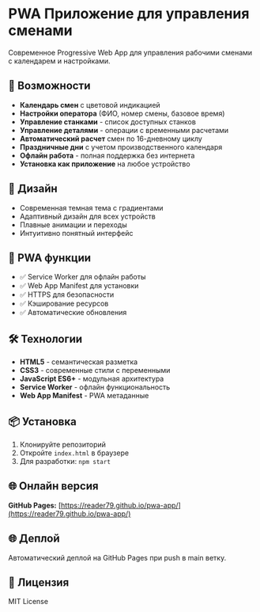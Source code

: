 # PWA Приложение для управления сменами

Современное Progressive Web App для управления рабочими сменами с календарем и настройками.

## 🚀 Возможности

- **Календарь смен** с цветовой индикацией
- **Настройки оператора** (ФИО, номер смены, базовое время)
- **Управление станками** - список доступных станков
- **Управление деталями** - операции с временными расчетами
- **Автоматический расчет** смен по 16-дневному циклу
- **Праздничные дни** с учетом производственного календаря
- **Офлайн работа** - полная поддержка без интернета
- **Установка как приложение** на любое устройство

## 🎨 Дизайн

- Современная темная тема с градиентами
- Адаптивный дизайн для всех устройств
- Плавные анимации и переходы
- Интуитивно понятный интерфейс

## 📱 PWA функции

- ✅ Service Worker для офлайн работы
- ✅ Web App Manifest для установки
- ✅ HTTPS для безопасности
- ✅ Кэширование ресурсов
- ✅ Автоматические обновления

## 🛠 Технологии

- **HTML5** - семантическая разметка
- **CSS3** - современные стили с переменными
- **JavaScript ES6+** - модульная архитектура
- **Service Worker** - офлайн функциональность
- **Web App Manifest** - PWA метаданные

## 📦 Установка

1. Клонируйте репозиторий
2. Откройте `index.html` в браузере
3. Для разработки: `npm start`

## 🌐 Онлайн версия

**GitHub Pages:** [https://reader79.github.io/pwa-app/](https://reader79.github.io/pwa-app/)

## 🌐 Деплой

Автоматический деплой на GitHub Pages при push в main ветку.

## 📄 Лицензия

MIT License
